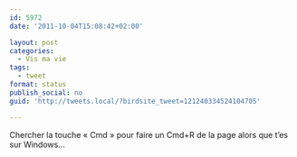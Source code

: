 ```yaml
---
id: 5972
date: '2011-10-04T15:08:42+02:00'

layout: post
categories:
  - Vis ma vie
tags:
  - tweet
format: status
publish_social: no
guid: 'http://tweets.local/?birdsite_tweet=121240334524104705'

---
```


Chercher la touche « Cmd » pour faire un Cmd+R de la page alors que t’es sur Windows…